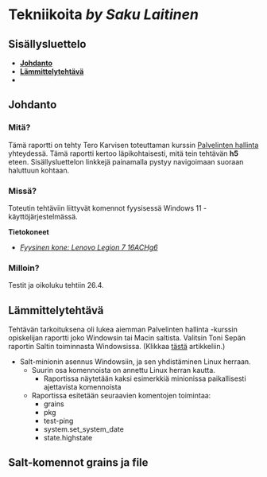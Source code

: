 # Tekniikoita *by Saku Laitinen*

## Sisällysluettelo

- **[Johdanto](https://github.com/KebabGarva/Linux-palvelinten-hallinta-bgu248/blob/main/h4.md#Johdanto)**
- **[Lämmittelytehtävä](https://github.com/KebabGarva/Linux-palvelinten-hallinta-bgu248/blob/main/h4.md#Lämmittelytehtävä)**
- 


## Johdanto

### Mitä?

Tämä raportti on tehty Tero Karvisen toteuttaman kurssin [Palvelinten hallinta](https://terokarvinen.com/2024/configuration-management-2024-spring/) yhteydessä. Tämä raportti kertoo läpikohtaisesti, mitä tein tehtävän **h5** eteen. Sisällysluettelon linkkejä painamalla pystyy navigoimaan suoraan haluttuun kohtaan.

### Missä?

Toteutin tehtäviin liittyvät komennot fyysisessä Windows 11 -käyttöjärjestelmässä.

**Tietokoneet**

- [*Fyysinen kone: Lenovo Legion 7 16ACHg6*](https://nanoreview.net/en/laptop/lenovo-legion-7-2021-amd?m=c.1_g.3_r.3_s.3)

### Milloin?

Testit ja oikoluku tehtiin 26.4.

## Lämmittelytehtävä

Tehtävän tarkoituksena oli lukea aiemman Palvelinten hallinta -kurssin opiskelijan raportti joko Windowsin tai Macin saltista.
Valitsin Toni Sepän raportin Saltin toiminnasta Windowsissa. (Klikkaa [tästä](https://salthomework.wordpress.com/h5/) artikkeliin.)

- Salt-minionin asennus Windowsiin, ja sen yhdistäminen Linux herraan.
  - Suurin osa komennoista on annettu Linux herran kautta.
    - Raportissa näytetään kaksi esimerkkiä minionissa paikallisesti ajettavista komennoista
  - Raportissa esitetään seuraavien komentojen toimintaa:
    - grains
    - pkg
    - test-ping
    - system.set_system_date
    - state.highstate

 ## Salt-komennot grains ja file

 

